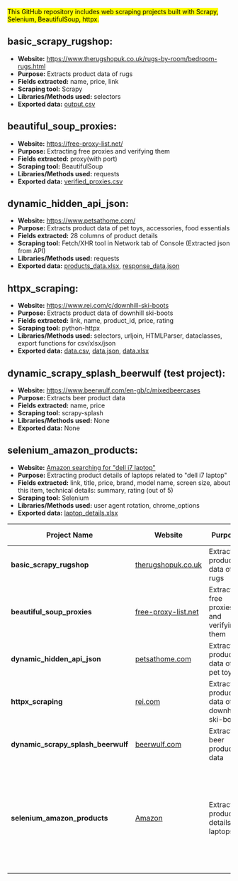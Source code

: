 <mark>This GitHub repository includes web scraping projects built with Scrapy, Selenium, BeautifulSoup, httpx.</mark>

## basic_scrapy_rugshop:

* **Website:** https://www.therugshopuk.co.uk/rugs-by-room/bedroom-rugs.html
* **Purpose:** Extracts product data of rugs
* **Fields extracted:** name, price, link
* **Scraping tool:** Scrapy
* **Libraries/Methods used:** selectors
* **Exported data:** [output.csv](https://github.com/rohanrvpatil/scraping_concepts/blob/main/basic_scrapy_rugshop/output.csv)



## beautiful_soup_proxies:

* **Website:** https://free-proxy-list.net/
* **Purpose:** Extracting free proxies and verifying them
* **Fields extracted:** proxy(with port)
* **Scraping tool:** BeautifulSoup
* **Libraries/Methods used:** requests
* **Exported data:** [verified_proxies.csv](https://github.com/rohanrvpatil/scraping_concepts/blob/main/scraping_proxies/verified_proxies.csv)



## dynamic_hidden_api_json:

* **Website:** https://www.petsathome.com/
* **Purpose:** Extracts product data of pet toys, accessories, food essentials
* **Fields extracted:** 28 columns of product details
* **Scraping tool:** Fetch/XHR tool in Network tab of Console (Extracted json from API)
* **Libraries/Methods used:** requests
* **Exported data:** [products_data.xlsx](https://github.com/rohanrvpatil/scraping_concepts/blob/main/extracting_json/files/products_data.xlsx), [response_data.json](https://github.com/rohanrvpatil/scraping_concepts/blob/main/extracting_json/files/response_data.json)



## httpx_scraping:

* **Website:** https://www.rei.com/c/downhill-ski-boots
* **Purpose:** Extracts product data of downhill ski-boots
* **Fields extracted:**  link, name, product_id, price, rating
* **Scraping tool:** python-httpx
* **Libraries/Methods used:** selectors, urljoin, HTMLParser, dataclasses, export functions for csv/xlsx/json
* **Exported data:** [data.csv](https://github.com/rohanrvpatil/scraping_concepts/blob/main/html_scraping/data_exports/data.csv), [data.json](https://github.com/rohanrvpatil/scraping_concepts/blob/main/html_scraping/data_exports/data.json), [data.xlsx](https://github.com/rohanrvpatil/scraping_concepts/blob/main/html_scraping/data_exports/data.xlsx)


## dynamic_scrapy_splash_beerwulf (test project):

* **Website:** https://www.beerwulf.com/en-gb/c/mixedbeercases
* **Purpose:** Extracts beer product data
* **Fields extracted:**  name, price
* **Scraping tool:** scrapy-splash
* **Libraries/Methods used:** None
* **Exported data:** None



## selenium_amazon_products:

* **Website:** [Amazon searching for "dell i7 laptop"](https://www.amazon.com/s?k=dell+i7+laptop&crid=3OIV4GP9RPUT3&sprefix=dell+i7%2Caps%2C687&ref=nb_sb_ss_ts-doa-p_1_7)
* **Purpose:** Extracting product details of laptops related to "dell i7 laptop"
* **Fields extracted:** link, title, price, brand, model name, screen size, about this item, technical details: summary, rating (out of 5)
* **Scraping tool:** Selenium
* **Libraries/Methods used:** user agent rotation, chrome_options
* **Exported data:** [laptop_details.xlsx](https://github.com/rohanrvpatil/scraping_concepts/blob/main/selenium_amazon_products/search_laptop_details/data/laptop_details.xlsx)





| Project Name                          | Website                                                                                           | Purpose                                       | Fields Extracted                                                                 | Scraping Tool           | Libraries/Methods Used                       | Exported Data                                                                                                                                   |
|---------------------------------------|---------------------------------------------------------------------------------------------------|-----------------------------------------------|----------------------------------------------------------------------------------|-------------------------|---------------------------------------------|-----------------------------------------------------------------------------------------------------------------------------------------------|
| **basic_scrapy_rugshop**              | [therugshopuk.co.uk](https://www.therugshopuk.co.uk/rugs-by-room/bedroom-rugs.html)                | Extracts product data of rugs                 | name, price, link                                                                | Scrapy                  | selectors                                    | [output.csv](https://github.com/rohanrvpatil/scraping_concepts/blob/main/basic_scrapy_rugshop/output.csv)                                      |
| **beautiful_soup_proxies**            | [free-proxy-list.net](https://free-proxy-list.net/)                                                | Extracting free proxies and verifying them    | proxy (with port)                                                                | BeautifulSoup            | requests                                     | [verified_proxies.csv](https://github.com/rohanrvpatil/scraping_concepts/blob/main/scraping_proxies/verified_proxies.csv)                      |
| **dynamic_hidden_api_json**           | [petsathome.com](https://www.petsathome.com/)                                                      | Extracts product data of pet toys             | 28 columns of product details                                                   | Fetch/XHR tool           | requests                                     | [products_data.xlsx](https://github.com/rohanrvpatil/scraping_concepts/blob/main/extracting_json/files/products_data.xlsx), [response_data.json](https://github.com/rohanrvpatil/scraping_concepts/blob/main/extracting_json/files/response_data.json) |
| **httpx_scraping**                    | [rei.com](https://www.rei.com/c/downhill-ski-boots)                                                | Extracts product data of downhill ski-boots   | link, name, product_id, price, rating                                            | python-httpx             | selectors, urljoin, HTMLParser, dataclasses  | [data.csv](https://github.com/rohanrvpatil/scraping_concepts/blob/main/html_scraping/data_exports/data.csv), [data.json](https://github.com/rohanrvpatil/scraping_concepts/blob/main/html_scraping/data_exports/data.json), [data.xlsx](https://github.com/rohanrvpatil/scraping_concepts/blob/main/html_scraping/data_exports/data.xlsx) |
| **dynamic_scrapy_splash_beerwulf**     | [beerwulf.com](https://www.beerwulf.com/en-gb/c/mixedbeercases)                                    | Extracts beer product data                    | name, price                                                                      | scrapy-splash            | None                                        | None                                                                                                                                           |
| **selenium_amazon_products**          | [Amazon](https://www.amazon.com/s?k=dell+i7+laptop&crid=3OIV4GP9RPUT3&sprefix=dell+i7%2Caps%2C687) | Extracting product details of laptops         | link, title, price, brand, model name, screen size, about this item, technical details, rating (out of 5) | Selenium                 | user agent rotation, chrome_options           | [laptop_details.xlsx](https://github.com/rohanrvpatil/scraping_concepts/blob/main/selenium_amazon_products/search_laptop_details/data/laptop_details.xlsx) |

